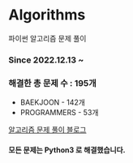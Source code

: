 # Algorithms
파이썬 알고리즘 문제 풀이
### Since 2022.12.13 ~
### 해결한 총 문제 수 : 195개
- BAEKJOON - 142개
- PROGRAMMERS - 53개

[알고리즘 문제 풀이 블로그](https://monzheld.tistory.com/category/%E2%8C%A8%EF%B8%8F%20Algorithms)
#### 모든 문제는 Python3 로 해결했습니다.
